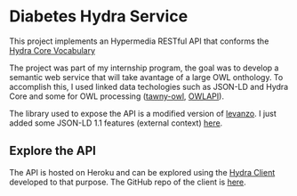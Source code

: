 # Diabetes Hydra Service

This project implements an Hypermedia RESTful API that conforms the [Hydra Core
Vocabulary](http://www.hydra-cg.com/spec/latest/core/)

The project was part of my internship program, the goal was to develop a
semantic web service that will take avantage of a large OWL onthology. To accomplish
this, I used linked data techologies such as JSON-LD and Hydra Core and some for OWL processing ([tawny-owl](https://github.com/phillord/tawny-owl), [OWLAPI](https://github.com/owlcs/owlapi)).

The library used to expose the API is a modified version of
[levanzo](https://github.com/antoniogarrote/levanzo). I just added some JSON-LD
1.1 features (external context)
[here](https://github.com/serchmtz/levanzo/tree/feature/external-context).

## Explore the API

The API is hosted on Heroku and can be explored using the [Hydra Client](https://diabetes-hydra-client.vercel.app/)
developed to that purpose. The GitHub repo of the client is [here](https://github.com/serchmtz/diabetes-hydra-client).
